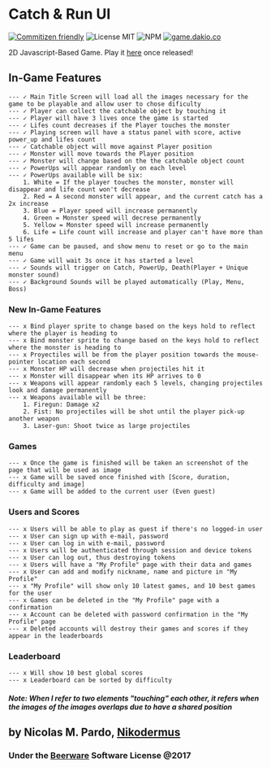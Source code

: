 # Catch & Run UI
[![Commitizen friendly](https://img.shields.io/badge/commitizen-friendly-brightgreen.svg)](http://commitizen.github.io/cz-cli/) ![License MIT](https://img.shields.io/packagist/l/doctrine/orm.svg) ![NPM](https://img.shields.io/npm/v/npm.svg) [![game.dakio.co](https://img.shields.io/website-up-down-green-red/http/shields.io.svg?label=game.dakio.co)](http://game.dakio.co)  

2D Javascript-Based Game. Play it [here](http://game.dakio.co) once released!     


## In-Game Features   
	--- ✓ Main Title Screen will load all the images necessary for the game to be playable and allow user to chose dificulty
	--- ✓ Player can collect the catchable object by touching it  
	--- ✓ Player will have 3 lives once the game is started   
	--- ✓ Lifes count decreases if the Player touches the monster   
	--- ✓ Playing screen will have a status panel with score, active power_up and lifes count   
	--- ✓ Catchable object will move against Player position   
	--- ✓ Monster will move towards the Player position   
	--- ✓ Monster will change based on the the catchable object count   
	--- ✓ PowerUps will appear randomly on each level   
	--- ✓ PowerUps available will be six:
		1. White = If the player touches the monster, monster will disappear and life count won't decrease
		2. Red = A second monster will appear, and the current catch has a 2x increase
		3. Blue = Player speed will increase permanently
		4. Green = Monster speed will decrese permanently    
		5. Yellow = Monster speed will increase permanently
		6. Life = Life count will increase and player can't have more than 5 lifes 
	--- ✓ Game can be paused, and show menu to reset or go to the main menu
	--- ✓ Game will wait 3s once it has started a level
	--- ✓ Sounds will trigger on Catch, PowerUp, Death(Player + Unique monster sound)   
	--- ✓ Background Sounds will be played automatically (Play, Menu, Boss)   



### New In-Game Features
	--- x Bind player sprite to change based on the keys hold to reflect where the player is heading to
	--- x Bind monster sprite to change based on the keys hold to reflect where the monster is heading to 
	--- x Proyectiles will be from the player position towards the mouse-pointer location each second
	--- x Monster HP will decrease when projectiles hit it  
	--- x Monster will disappear when its HP arrives to 0 
	--- x Weapons will appear randomly each 5 levels, changing projectiles look and damage permanently  
	--- x Weapons available will be three:
		1. Firegun: Damage x2
		2. Fist: No projectiles will be shot until the player pick-up another weapon
		3. Laser-gun: Shoot twice as large projectiles   




### Games
    --- x Once the game is finished will be taken an screenshot of the page that will be used as image    
    --- x Game will be saved once finished with [Score, duration, difficulty and image]    
    --- x Game will be added to the current user (Even guest)    



### Users and Scores
	--- x Users will be able to play as guest if there's no logged-in user    
	--- x User can sign up with e-mail, password
	--- x User can log in with e-mail, password    
    --- x Users will be authenticated through session and device tokens
	--- x User can log out, thus destroying tokens
    --- x Users will have a "My Profile" page with their data and games
	--- x User can add and modify nickname, name and picture in "My Profile"
	--- x "My Profile" will show only 10 latest games, and 10 best games for the user
	--- x Games can be deleted in the "My Profile" page with a confirmation
    --- x Account can be deleted with password confirmation in the "My Profile" page
    --- x Deleted accounts will destroy their games and scores if they appear in the leaderboards 



### Leaderboard
    --- x Will show 10 best global scores 
    --- x Leaderboard can be sorted by difficulty

##### Note: When I refer to two elements "touching" each other, it refers when the images of the images overlaps due to have a shared position

## by Nicolas M. Pardo, [Nikodermus](http://nikodermus.media)
### Under the [Beerware](https://spdx.org/licenses/Beerware.html) Software License @2017 